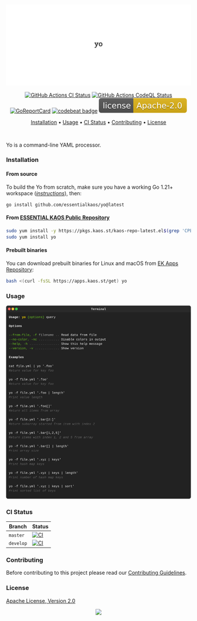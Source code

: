 <p align="center"><a href="#readme"><img src=".github/images/card.svg"/></a></p>

<p align="center">
  <a href="https://kaos.sh/w/yo/ci"><img src="https://kaos.sh/w/yo/ci.svg" alt="GitHub Actions CI Status" /></a>
  <a href="https://kaos.sh/w/yo/codeql"><img src="https://kaos.sh/w/yo/codeql.svg" alt="GitHub Actions CodeQL Status" /></a>
  <a href="https://kaos.sh/r/yo"><img src="https://kaos.sh/r/yo.svg" alt="GoReportCard" /></a>
  <a href="https://kaos.sh/b/yo"><img src="https://kaos.sh/b/f9f024b1-a3b2-418f-b3a4-b4f1d0d4c73d.svg" alt="codebeat badge" /></a>
  <a href="#license"><img src=".github/images/license.svg"/></a>
</p>

<p align="center"><a href="#installation">Installation</a> • <a href="#usage">Usage</a> • <a href="#ci-status">CI Status</a> • <a href="#contributing">Contributing</a> • <a href="#license">License</a></p>

<br/>

Yo is a command-line YAML processor.

### Installation

#### From source

To build the Yo from scratch, make sure you have a working Go 1.21+ workspace (_[instructions](https://go.dev/doc/install)_), then:

```
go install github.com/essentialkaos/yo@latest
```

#### From [ESSENTIAL KAOS Public Repository](https://kaos.sh/kaos-repo)

```bash
sudo yum install -y https://pkgs.kaos.st/kaos-repo-latest.el$(grep 'CPE_NAME' /etc/os-release | tr -d '"' | cut -d':' -f5).noarch.rpm
sudo yum install yo
```

#### Prebuilt binaries

You can download prebuilt binaries for Linux and macOS from [EK Apps Repository](https://apps.kaos.st/yo/latest):

```bash
bash <(curl -fsSL https://apps.kaos.st/get) yo
```

### Usage

<img src=".github/images/usage.svg" />

### CI Status

| Branch | Status |
|--------|--------|
| `master` | [![CI](https://kaos.sh/w/yo/ci.svg?branch=master)](https://kaos.sh/w/yo/ci?query=branch:master) |
| `develop` | [![CI](https://kaos.sh/w/yo/ci.svg?branch=develop)](https://kaos.sh/w/yo/ci?query=branch:develop) |

### Contributing

Before contributing to this project please read our [Contributing Guidelines](https://github.com/essentialkaos/contributing-guidelines#contributing-guidelines).

### License

[Apache License, Version 2.0](https://www.apache.org/licenses/LICENSE-2.0)

<p align="center"><a href="https://essentialkaos.com"><img src="https://gh.kaos.st/ekgh.svg"/></a></p>
